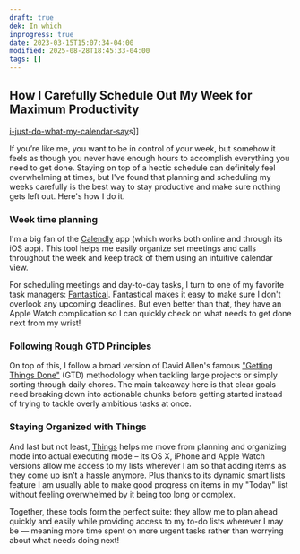 ```yaml
---
draft: true
dek: In which
inprogress: true
date: 2023-03-15T15:07:34-04:00
modified: 2025-08-28T18:45:33-04:00
tags: []
---
```

## How I Carefully Schedule Out My Week for Maximum Productivity

[i-just-do-what-my-calendar-say](i-just-do-what-my-calendar-say)s]]

If you’re like me, you want to be in control of your week, but somehow it feels as though you never have enough hours to accomplish everything you need to get done. Staying on top of a hectic schedule can definitely feel overwhelming at times, but I've found that planning and scheduling my weeks carefully is the best way to stay productive and make sure nothing gets left out. Here's how I do it.

### Week time planning

I'm a big fan of the [Calendly](https://calendly.com/) app (which works both online and through its iOS app). This tool helps me easily organize set meetings and calls throughout the week and keep track of them using an intuitive calendar view.

For scheduling meetings and day-to-day tasks, I turn to one of my favorite task managers: [Fantastical](https://flexibits.com/fantastical). Fantastical makes it easy to make sure I don't overlook any upcoming deadlines. But even better than that, they have an Apple Watch complication so I can quickly check on what needs to get done next from my wrist!

### Following Rough GTD Principles

On top of this, I follow a broad version of David Allen's famous ["Getting Things Done"](https://gettingthingsdone.com) (GTD) methodology when tackling large projects or simply sorting through daily chores. The main takeaway here is that clear goals need breaking down into actionable chunks before getting started instead of trying to tackle overly ambitious tasks at once.

### Staying Organized with Things

And last but not least, [Things](https://culturedcode.com/things/) helps me move from planning and organizing mode into actual executing mode – its OS X, iPhone and Apple Watch versions allow me access to my lists wherever I am so that adding items as they come up isn’t a hassle anymore. Plus thanks to its dynamic smart lists feature I am usually able to make good progress on items in my "Today" list without feeling overwhelmed by it being too long or complex.

Together, these tools form the perfect suite: they allow me to plan ahead quickly and easily while providing access to my to-do lists wherever I may be — meaning more time spent on more urgent tasks rather than worrying about what needs doing next!
